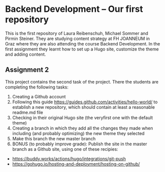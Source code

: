 # Backend Development – Our first repository
This is the first repository of Laura Reibenschuh, Michael Sommer and Pirmin Steiner. They are studying content strategy at FH JOANNEUM in Graz where they are also attending the course Backend Development. In the first assignment they learnt how to set up a Hugo site,  customize the theme and adding content.

## Assignment 2
This project contains the second task of the project. There the students are completing the following tasks:
1. Creating a Github account
2. Following this guide https://guides.github.com/activities/hello-world/ to establish a new repository, which should contain at least a reasonable readme.md file
3. Checking in their original Hugo site (the veryfirst one with the default theme)
4. Creating a branch in which they add all the changes they made when including (and probably optimizing) the new theme they selected
5. Make this branch the new master branch
6. BONUS (to probably improve grade): Publish the site in the master branch as a Github site, using one of these recipies:
* https://buddy.works/actions/hugo/integrations/git-push
* https://gohugo.io/hosting-and-deployment/hosting-on-github/
